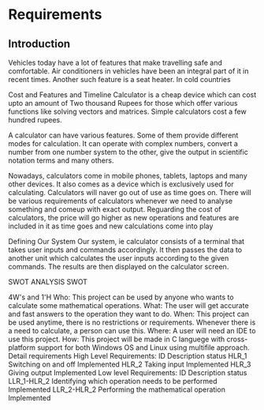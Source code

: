 # Requirements
## Introduction
Vehicles today have a lot of features that make travelling safe and comfortable. Air conditioners in vehicles have been an integral part of it in recent times. Another such feature is a seat heater. In cold countries

Cost and Features and Timeline
Calculator is a cheap device which can cost upto an amount of Two thousand Rupees for those which offer various functions like solving vectors and matrices. Simple calculators cost a few hundred rupees.

A calculator can have various features. Some of them provide different modes for calculation. It can operate with complex numbers, convert a number from one number system to the other, give the output in scientific notation terms and many others.

Nowadays, calculators come in mobile phones, tablets, laptops and many other devices. It also comes as a device which is exclusively used for calculating. Calculators will naver go out of use as time goes on. There will be various requirements of calculators whenever we need to analyse something and comeup with exact output. Reguarding the cost of calculators, the price will go higher as new operations and features are included in it as time goes and new calculations come into play

Defining Our System
Our system, ie calculator consists of a terminal that takes user inputs and commands accordingly. It then passes the data to another unit which calculates the user inputs according to the given commands. The results are then displayed on the calculator screen.

SWOT ANALYSIS
SWOT

4W's and 1'H
Who:
    This project can be used by anyone who wants to calculate some mathematical operations.
What:
    The user will get accurate and fast answers to the operation they want to do.
When:
    This project can be used anytime, there is no restrictions or requirements. Whenever there is a need to calculate, a person can use this.
Where:
    A user will need an IDE to use this project.
How:
    This project will be made in C languege with cross-platform support for both Windows OS and Linux using multifile approach.
Detail requirements
High Level Requirements:
ID	Description	status
HLR_1	Switching on and off	Implemented
HLR_2	Taking input	Implemented
HLR_3	Giving output	Implemented
Low level Requirements:
ID	Description	status
LLR_1-HLR_2	Identifying which operation needs to be performed	Implemented
LLR_2-HLR_2	Performing the mathematical operation	Implemented
